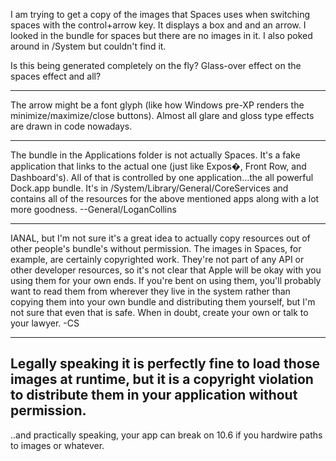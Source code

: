 

I am trying to get a copy of the images that Spaces uses when switching spaces with the control+arrow key.  It displays a box and and an arrow.  I looked in the bundle for spaces but there are no images in it.  I also poked around in /System but couldn't find it.  

Is this being generated completely on the fly?  Glass-over effect on the spaces effect and all?

----

The arrow might be a font glyph (like how Windows pre-XP renders the minimize/maximize/close buttons).  Almost all glare and gloss type effects are drawn in code nowadays.

----

The bundle in the Applications folder is not actually Spaces. It's a fake application that links to the actual one (just like Expos�, Front Row, and Dashboard's). All of that is controlled by one application...the all powerful Dock.app bundle. It's in /System/Library/General/CoreServices and contains all of the resources for the above mentioned apps along with a lot more goodness. --General/LoganCollins

----
IANAL, but I'm not sure it's a great idea to actually copy resources out of other people's bundle's without permission. The images in Spaces, for example, are certainly copyrighted work. They're not part of any API or other developer resources, so it's not clear that Apple will be okay with you using them for your own ends. If you're bent on using them, you'll probably want to read them from wherever they live in the system rather than copying them into your own bundle and distributing them yourself, but I'm not sure that even that is safe. When in doubt, create your own or talk to your lawyer. -CS

----
Legally speaking it is perfectly fine to load those images at runtime, but it is a copyright violation to distribute them in your application without permission.
----
..and practically speaking, your app can break on 10.6 if you hardwire paths to images or whatever.